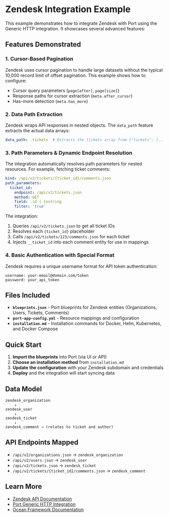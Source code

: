 # Zendesk Integration Example

This example demonstrates how to integrate Zendesk with Port using the Generic HTTP integration. It showcases several advanced features:

## Features Demonstrated

### 1. **Cursor-Based Pagination**
Zendesk uses cursor pagination to handle large datasets without the typical 10,000 record limit of offset pagination. This example shows how to configure:
- Cursor query parameters (`page[after]`, `page[size]`)
- Response paths for cursor extraction (`meta.after_cursor`)
- Has-more detection (`meta.has_more`)

### 2. **Data Path Extraction**
Zendesk wraps API responses in nested objects. The `data_path` feature extracts the actual data arrays:
```yaml
data_path: .tickets  # Extracts the tickets array from {"tickets": [...], "meta": {...}}
```

### 3. **Path Parameters & Dynamic Endpoint Resolution**
The integration automatically resolves path parameters for nested resources. For example, fetching ticket comments:

```yaml
kind: /api/v2/tickets/{ticket_id}/comments.json
path_parameters:
  ticket_id:
    endpoint: /api/v2/tickets.json
    method: GET
    field: .id | tostring
    filter: 'true'
```

The integration:
1. Queries `/api/v2/tickets.json` to get all ticket IDs
2. Resolves each `{ticket_id}` placeholder
3. Calls `/api/v2/tickets/123/comments.json` for each ticket
4. Injects `__ticket_id` into each comment entity for use in mappings

### 4. **Basic Authentication with Special Format**
Zendesk requires a unique username format for API token authentication:
```
username: your-email@domain.com/token
password: your_api_token
```

## Files Included

- **`blueprints.json`** - Port blueprints for Zendesk entities (Organizations, Users, Tickets, Comments)
- **`port-app-config.yml`** - Resource mappings and configuration
- **`installation.md`** - Installation commands for Docker, Helm, Kubernetes, and Docker Compose

## Quick Start

1. **Import the blueprints** into Port (via UI or API)
2. **Choose an installation method** from `installation.md`
3. **Update the configuration** with your Zendesk subdomain and credentials
4. **Deploy** and the integration will start syncing data

## Data Model

```
zendesk_organization
    ↓
zendesk_user
    ↓
zendesk_ticket
    ↓
zendesk_comment → (relates to ticket and author)
```

## API Endpoints Mapped

- `/api/v2/organizations.json` → `zendesk_organization`
- `/api/v2/users.json` → `zendesk_user`
- `/api/v2/tickets.json` → `zendesk_ticket`
- `/api/v2/tickets/{ticket_id}/comments.json` → `zendesk_comment`

## Learn More

- [Zendesk API Documentation](https://developer.zendesk.com/api-reference/)
- [Port Generic HTTP Integration](../../README.md)
- [Ocean Framework Documentation](https://ocean.getport.io/)







